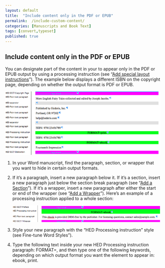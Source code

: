 ```yaml
---
layout: default
title:  "Include content only in the PDF or EPUB"
permalink:  /include-custom-content/
categories: [Manuscripts and Book Text]
tags: [convert,typeset]
published: true
---
```


<section data-type="chapter" class="hsecchapter" data-hederis-type="hsecchapter" id="include-custom-content" data-pi-attrs="id: include-custom-content; data-tags: convert,typeset;" role="doc-chapter" data-tags="convert,typeset" data-author-name=" " data-book-title=" " title="Include content only in the PDF or EPUB"><h1 data-hederis-type="hblkchaptitle" class="hblkchaptitle" id="p5rggu7n6">Include content only in the PDF or EPUB</h1>
    <p class="hblkp" data-hederis-type="hblkp" id="pBtNOdA2V">You can designate part of the content in your to appear only in the PDF or EPUB output by using a processing instruction (see &#8220;<a href="{% post_url 2019-10-21-35-Addspeciallayoutinstructions %}" id="p4tPgiCSH"><span class="Hyperlink" id="pzsF4VLKO">Add special layout instructions</span></a>&#8221;). The example below displays a different ISBN on the copyright page, depending on whether the output format is PDF or EPUB.</p>
    <img data-hederis-type="hblkimg" class="hblkimg" id="pQ4Zx1qZb" src="/images/customcontent1.png" data-img-src="customcontent1.png"/>
    <ol class="hwprnumlist" data-hederis-type="hwprnumlist" id="pg1Zeo5rz"><li class="hblkoli" data-hederis-type="hblkoli" id="li60BH5RKU"><p class="hblkoli" data-hederis-type="hblklip" id="pGkeMjawi">In your Word manuscript, find the paragraph, section, or wrapper that you want to hide in certain output formats.</p></li>
    <li class="hblkoli" data-hederis-type="hblkoli" id="li0geN2A2U"><p class="hblkoli" data-hederis-type="hblklip" id="psty5qlvr">If it&#8217;s a paragraph, insert a new paragraph below it. If it&#8217;s a section, insert a new paragraph just below the section break paragraph (see &#8220;<a href="{% post_url 2019-10-21-18-AddaSection %}" id="ppYslxIlu"><span class="Hyperlink" id="p940Ye5Ac">Add a Section</span></a>&#8221;). If it&#8217;s a wrapper, insert a new paragraph after either the start or end of the wrapper (see &#8220;<a href="{% post_url 2019-10-21-17-AddaWrapper %}" id="pFxIro0SA"><span class="Hyperlink" id="pik9oS2Lh">Add a Wrapper</span></a>&#8221;). Here&#8217;s an example of a processing instruction applied to a whole section:</p><img data-hederis-type="hblkimg" class="hblkimg" id="pCxlnpVuS" src="/images/customcontent2.png" data-img-src="customcontent2.png"/>
    </li>
    <li class="hblkoli" data-hederis-type="hblkoli" id="liYLCFy5v0"><p class="hblkoli" data-hederis-type="hblklip" id="pZFjuyW7w">Style your new paragraph with the &#8220;HED Processing instruction&#8221; style (see Fine-tune Word Styles&#8221;).</p></li>
    <li class="hblkoli" data-hederis-type="hblkoli" id="liUYlxKSU7"><p class="hblkoli" data-hederis-type="hblklip" id="ptqBhkhIv">Type the following text inside your new HED Processing instruction paragraph: FORMAT=, and then type one of the following keywords, depending on which output format you want the element to appear in: ebook, print.</p></li>
    </ol>
    </section>
    